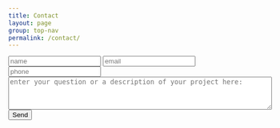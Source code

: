 ```yaml
---
title: Contact
layout: page
group: top-nav
permalink: /contact/
---
```


<div id="main-container">
  <div class="form_tile contact clickable">
      <form id="bigriverform" method="POST"
            action="https://www.formingo.co/submit/bigriverwebdesign@gmail.com">
          <input type="text" name="full_name" placeholder="name">
          <input type="email" name="__replyto" placeholder="email">
          <input type="text" name="phone_number" placeholder="phone"><br>
          <textarea placeholder="enter your question or a description of your project here:" rows="4" cols="63" name="comment" form="bigriverform"></textarea><br>
          <input type="hidden" name="__redirect" value="https://petervkay.github.io/bigriver.github.io/">
          <input type="submit" value="Send">
      </form>
  </div>
</div>

<script>
$(document).ready(function() {
    $('#main-container').fadeIn();
});

$(window).scroll(function() {
  if (location.origin + '/contact/' == location.href) {
    function removeActiveClass() {
      $(links).removeClass('active');
    }
    function requestContent(url) {
      $("#main").load(url);
    }
    function addActiveClass(elem) {
      removeActiveClass();
      console.log(elem);
      var element = document.querySelector("#" + elem);
      element.classList.add('active');
    }
    if ($(window).scrollTop() == 0) {
      addActiveClass("members");
      history.pushState("members", null, "/members/");
      requestContent("/page-content/members/index.html");
      document.title = "Big River Web Design | members";
      $('html,body').scrollTop(50);
      console.log($(window).scrollTop());
    }
  }
})

</script>

